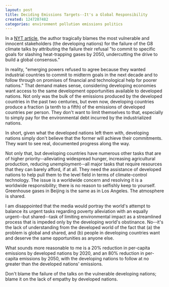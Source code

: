 ```yaml
---
layout: post
title: Deciding Emissions Targets--It's a Global Responsibility
created: 1247207482
categories: environment pollution emissions politics
---
```

In a <a href="http://www.nytimes.com/2009/07/09/world/europe/09prexy.html">NYT article</a>, the author tragically blames the most vulnerable and innocent stakeholders (the developing nations) for the failure of the G8 climate talks by attributing the failure their refusal "to commit to specific goals for slashing heat-trapping gases by 2050, undercutting the drive to build a global consensus."

In reality, "emerging powers refused to agree because they wanted industrial countries to commit to midterm goals in the next decade and to follow through on promises of financial and technological help for poorer nations." That demand makes sense, considering developing economies want access to the same development opportunities available to developed nations. Not only was the bulk of the emissions produced by the developed countries in the past two centuries, but even now, developing countries produce a fraction (a tenth to a fifth) of the emissions of developed countries per person. They don't want to limit themselves to that, especially to simply pay for the environmental debt incurred by the industrialized nations.

In short, given what the developed nations left them with, developing nations simply don't believe that the former will achieve their commitments. They want to see real, documented progress along the way.

Not only that, but developing countries have numerous other tasks that are of higher priority--alleviating widespread hunger, increasing agricultural production, reducing unemployment--all major tasks that require resources that they can barely afford, if at all. They need the assistance of developed nations to help pull them to the level field in terms of climate-control technology. The issue is a worldwide concern and resolving it is a worldwide responsibility; there is no reason to selfishly keep to yourself. Greenhouse gases in Beijing is the same as in Los Angeles. The atmosphere is shared.

I am disappointed that the media would portray the world's attempt to balance its urgent tasks regarding poverty alleviation with an equally urgent--but shared--task of limiting environmental impact as a streamlined process that is impeded only by the developing world's obstinance. No--it's the lack of understanding from the developed world of the fact that (a) the problem is global and shared, and (b) people in developing countries want and deserve the same opportunities as anyone else.

What sounds more reasonable to me is a 20% reduction in per-capita emissions by developed nations by 2020, and an 80% reduction in per-capita emissions by 2050, with the developing nations to follow at no greater than the developed nations' emissions.

Don't blame the failure of the talks on the vulnerable developing nations; blame it on the lack of empathy by developed nations.

